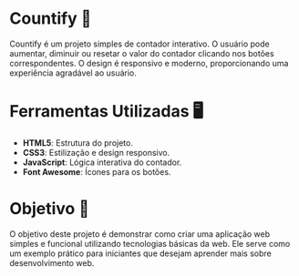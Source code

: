 # Countify 🚀

Countify é um projeto simples de contador interativo. O usuário pode aumentar, diminuir ou resetar o valor do contador clicando nos botões correspondentes. O design é responsivo e moderno, proporcionando uma experiência agradável ao usuário.

# Ferramentas Utilizadas 🖥️
- **HTML5**: Estrutura do projeto.
- **CSS3**: Estilização e design responsivo.
- **JavaScript**: Lógica interativa do contador.
- **Font Awesome**: Ícones para os botões.

# Objetivo 📌
O objetivo deste projeto é demonstrar como criar uma aplicação web simples e funcional utilizando tecnologias básicas da web. Ele serve como um exemplo prático para iniciantes que desejam aprender mais sobre desenvolvimento web.
